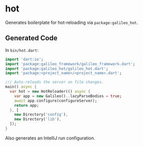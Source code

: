 # hot
Generates boilerplate for hot-reloading via `package:galileo_hot`.

## Generated Code
In `bin/hot.dart`:

```dart
import 'dart:io';
import 'package:galileo_framework/galileo_framework.dart';
import 'package:galileo_hot/galileo_hot.dart';
import 'package:<project_name>/<project_name>.dart';

/// Auto-reloads the server on file changes.
main() async {
  var hot = new HotReloader(() async {
    var app = new Galileo()..lazyParseBodies = true;
    await app.configure(configureServer);
    return app;
  }, [
    new Directory('config'),
    new Directory('lib'),
  ]);
}
```

Also generates an IntelliJ run configuration.
